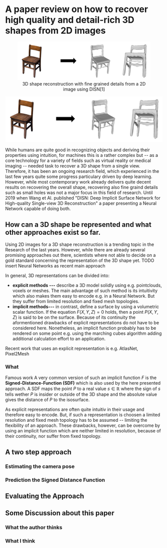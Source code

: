 

# A paper review on how to recover high quality and detail-rich 3D shapes from 2D images
<figure>
  <img src="https://github.com/bockph/DISN-Presentation/blob/master/title_1.png?raw=true" alt="3D shape reconstruction with fine grained details from a 2D image using DISN[1]"/>
  <center><figcaption >3D shape reconstruction with fine grained details from a 2D image using DISN[1]</figcaption></center>
</figure>

![enter image description here](https://github.com/bockph/DISN-Presentation/blob/master/title_1.png?raw=true)

While humans are quite good in recognizing objects and deriving their properties using intuition, for machines this is a rather complex but -- as a core technology for a variety of fields such as virtual reality or medical imaging -- needed task to recover a 3D shape from a single view. Therefore, it has been an ongoing research field, which experienced in the last few years quite some progress particulary driven by deep learning. However, while most contemporary work already delivers quite decent results on recovering the overall shape, recovering also fine graind details such as small holes was not a major focus in this field of research. Until 2019 when Wang et Al. published "DISN: Deep Implicit Surface Network for High-quality Single-view 3D Reconstruction" a paper presenting a Neural Network capable of doing both. 

## How can a 3D shape be represented and what other approaches exist so far.
Using 2D images for a 3D shape reconstruction is a trending topic in the Research of the last years. However, while there are already several promising approaches out there, scientists where not able to decide on a gold standard concerning the representation of the 3D shape yet. TODO insert Neural Networks as recent main approach

In general, 3D representations can be divided into:

 - **explicit methods ---** describe a 3D model solidly using e.g. pointclouds, voxels or meshes. The main advantage of such method is its intuitivity which also makes them easy to encode e.g. in a Neural Network. But they suffer from limited resolution and fixed mesh topologies.
 - **implicit methods---** in contrast, define a surface by using a volumetric scalar function. If the equation $F(X,Y,Z) = 0$ holds, then a point $P(X,Y,Z)$ is said to be on the surface.  Because of its continuity the aformentioned drawbacks of explicit representations do not have to be considered here. Nonetheless, an implicit function probably has to be rendered on some point e.g. using the marching cubes algorithm adding additional calculation effort to an application.


Recent work that uses  an explicit representation is e.g. AtlasNet, Pixel2Mesh
### What 
Famous work
A very common version of such an implicit function $F$ is the **Signed-Distance-Function (SDF)** which is also used by the here presented approach. A SDF maps the point $P$ to a real value $s  \in \mathbb{R}$ where the sign of $s$ tells wether $P$ is insider or outside of the 3D shape and the absolute value gives the distance of $P$ to the isosurface.

As explicit representations are often quite intuitiv in their usage and therefore easy to encode. But, if such a representation is choosen a limited resolution and fixed mesh topology has to be assumed -- limiting the flexibility of an approach. These drawbacks, however, can be overcome by using an implicit function which are neither limited in resolution, because of their continuity,  nor suffer from fixed topology. 





## A two step approach

### Estimating the camera pose

### Prediction the Signed Distance Function

## Evaluating the Approach

## Some Discussion about this paper

### What the author thinks

### What I think

<!--stackedit_data:
eyJoaXN0b3J5IjpbMTQwNDgyNzQ4MCwtMjE0NjI5MzYyNCwxNT
I2MTI3NDg2LDUyMzcxNzgzMywtOTgzMDczOTk0LC0xNTQyNDc1
NzI0LC00MjI4NTU1NDIsMjEyMzIxMTY5OCwtMzQ5ODkxMjg1LC
0xNDUzOTc3MDU5LDI3NjcyNzU1LDE1Mjg3MTIzNDcsLTI1NTA2
OTY3MCwtODYwMzE0MjIwLDEzMzY3NjExMTYsLTEwNzM1Nzc0NT
IsMjAwMDI4MDgwMSwtNjY5NTQ0ODU2LDIzMzE5Mjk3XX0=
-->